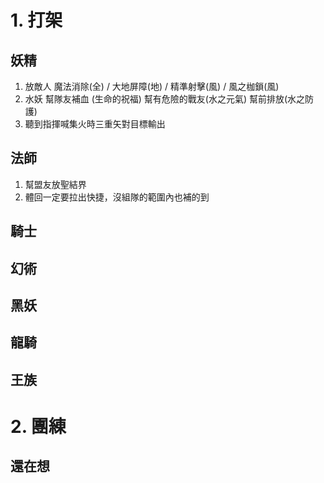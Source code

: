 # 1. 打架

## 妖精
1. 放敵人 魔法消除(全) / 大地屏障(地) / 精準射擊(風) / 風之枷鎖(風)
2. 水妖 幫隊友補血 (生命的祝福) 幫有危險的戰友(水之元氣) 幫前排放(水之防護)
3. 聽到指揮喊集火時三重矢對目標輸出

## 法師
1. 幫盟友放聖結界
2. 體回一定要拉出快捷，沒組隊的範圍內也補的到

## 騎士

## 幻術

## 黑妖

## 龍騎

## 王族

# 2. 團練
## 還在想
